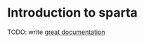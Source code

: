 # Introduction to sparta

TODO: write [great documentation](http://jacobian.org/writing/what-to-write/)
